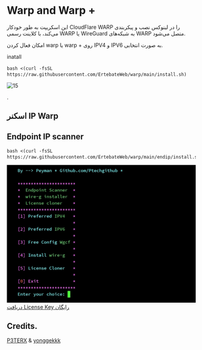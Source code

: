 # Warp and Warp +

 این اسکریپت به طور خودکار CloudFlare WARP را در لینوکس نصب و پیکربندی می‌کند، با کلاینت رسمی WARP یا WireGuard به شبکه‌های WARP متصل می‌شود.
 
 امکان فعال کردن warp یا warp + روی IPV4 و IPV6 به صورت انتخابی.

inatall
```
bash <(curl -fsSL https://raw.githubusercontent.com/ErtebateWeb/warp/main/install.sh)
```

![15](https://raw.githubusercontent.com/Ptechgithub/configs/main/media/15.jpg)

.

## اسکنر IP Warp 
## Endpoint IP scanner
```
bash <(curl -fsSL https://raw.githubusercontent.com/ErtebateWeb/warp/main/endip/install.sh)
```
![16](https://raw.githubusercontent.com/Ptechgithub/configs/main/media/16.jpg)
[دریافت License Key رایگان](https://t.me/generatewarpplusbot)

## Credits.
[P3TERX](https://github.com/P3TERX/warp.sh) & [yonggekkk](https://github.com/yonggekkk?tab=repositories)
